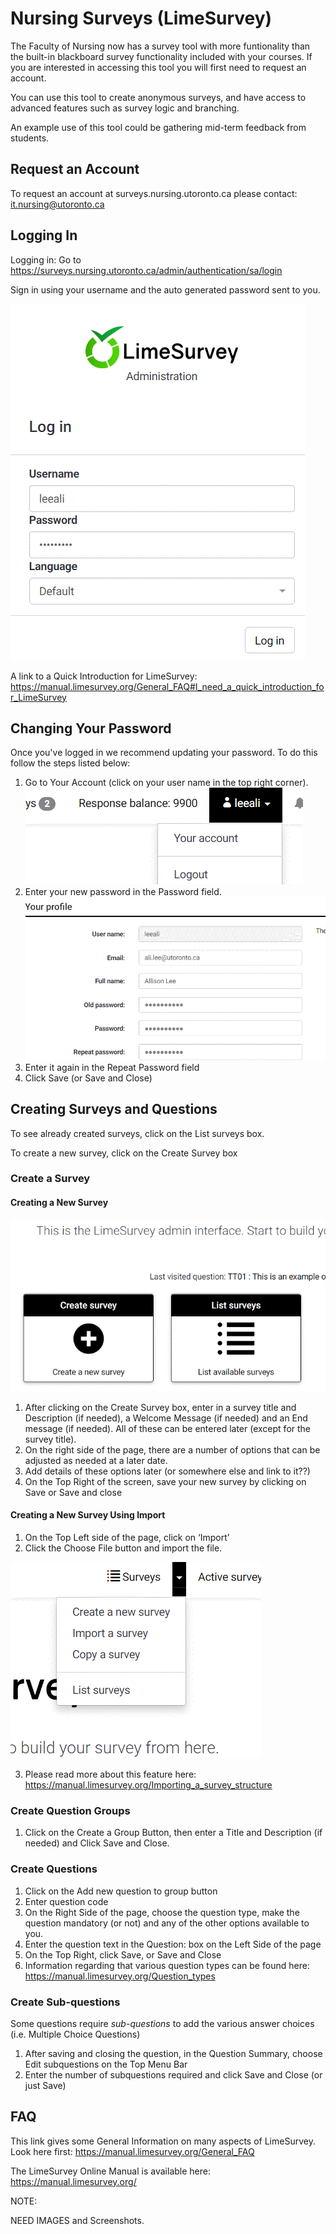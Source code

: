 # Nursing Surveys (LimeSurvey)

The Faculty of Nursing now has a survey tool with more funtionality than the built-in blackboard survey functionality included with your courses. If you are interested in accessing this tool you will first need to request an account.

You can use this tool to create anonymous surveys, and have access to advanced features such as survey logic and branching.

An example use of this tool could be gathering mid-term feedback from students.

## Request an Account

To request an account at surveys.nursing.utoronto.ca please contact: it.nursing@utoronto.ca

## Logging In

Logging in: Go to https://surveys.nursing.utoronto.ca/admin/authentication/sa/login

Sign in using your username and the auto generated password sent to you.

![LimeSurvey Login](LimeSurvey/login.GIF)

A link to a Quick Introduction for LimeSurvey: https://manual.limesurvey.org/General_FAQ#I_need_a_quick_introduction_for_LimeSurvey


## Changing Your Password

Once you've logged in we recommend updating your password. To do this follow the steps listed below:

   1. Go to Your Account (click on your user name in the top right corner).
![LimeSurvey account](LimeSurvey/account-settings.GIF)    
   2. Enter your new password in the Password field.
![LimeSurvey account](LimeSurvey/pswd_update.GIF)    
   3. Enter it again in the Repeat Password field
   4. Click Save (or Save and Close)



## Creating Surveys and Questions
To see already created surveys, click on the List surveys box.

To create a new survey, click on the Create Survey box

### Create a Survey
#### Creating a New Survey

![LimeSurvey account](LimeSurvey/create-survey.GIF)

   1. After clicking on the Create Survey box, enter in a survey title and Description (if 			needed), a Welcome Message (if needed) and an End message (if needed). All of 			these can be entered later (except for the survey title).
   2.  On the right side of the page, there are a number of options that can be adjusted 			as needed at a later date.
   3. Add details of these options later (or somewhere else and link to it??)
   4. On the Top Right of the screen, save your new survey by clicking on Save or Save 			and close

#### Creating a New Survey Using Import
   1. On the Top Left side of the page, click on ‘Import’
   2. Click the Choose File button and import the file.

   ![LimeSurvey account](LimeSurvey/create-menu.GIF)

   3. Please read more about this feature here: 						https://manual.limesurvey.org/Importing_a_survey_structure

### Create Question Groups
   1. Click on the Create a Group Button, then enter a Title and Description (if needed) and 	Click Save and Close.

### Create Questions
   1. Click on the Add new question to group button
   2. Enter question code
   3. On the Right Side of the page, choose the question type, make the question mandatory 	(or not) and any of the other options available to you.
   4. Enter the question text in the Question: box on the Left Side of the page
   5. On the Top Right, click Save, or Save and Close
   6. Information regarding that various question types can be found here: 		https://manual.limesurvey.org/Question_types


### Create Sub-questions
Some questions require *sub-questions* to add the various answer choices (i.e. Multiple Choice Questions)
   1. After saving and closing the question, in the Question Summary, 	choose Edit subquestions on the Top Menu Bar
   2. Enter the number of subquestions required and click Save and Close (or just Save)


## FAQ
This link gives some General Information on many aspects of LimeSurvey.
Look here first: https://manual.limesurvey.org/General_FAQ

The LimeSurvey Online Manual is available here: https://manual.limesurvey.org/


NOTE:

NEED IMAGES and Screenshots.

